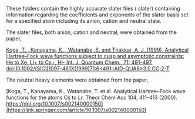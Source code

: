 These folders contain the highly accurate slater files (.slater) containing information
regarding the coefficients and exponents of the slater basis set for a specified atom including its anion, cation and neutral state.

The slater files, both anion, cation and neutral, were obtained from the paper,

[Koga, T. , Kanayama, K. , Watanabe, S. and Thakkar, A. J. (1999), 
Analytical Hartree–Fock wave functions subject to cusp and asymptotic 
constraints: He to Xe, Li+ to Cs+, H−  Int. J. Quantum Chem., 71: 491-497.
doi:10.1002/(SICI)1097-461X(1999)71:6<491::AID-QUA6>3.0.CO;2-T](https://onlinelibrary.wiley.com/doi/abs/10.1002/(SICI)1097-461X(1999)71:6%3C491::AID-QUA6%3E3.0.CO;2-T)

The neutral heavy elements were obtained from the paper,

[Koga, T., Kanayama, K., Watanabe, T. et al. Analytical Hartree–Fock wave functions 
for the atoms Cs to Lr. Theor Chem Acc 104, 411–413 (2000). 
https://doi.org/10.1007/s002140000150](https://link.springer.com/article/10.1007/s002140000150)
